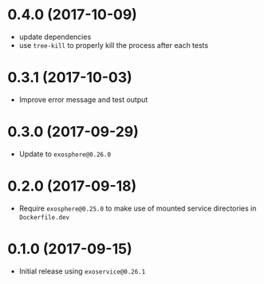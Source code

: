 # 0.4.0 (2017-10-09)

* update dependencies
* use `tree-kill` to properly kill the process after each tests

# 0.3.1 (2017-10-03)

* Improve error message and test output

# 0.3.0 (2017-09-29)

* Update to `exosphere@0.26.0`

# 0.2.0 (2017-09-18)

* Require `exosphere@0.25.0` to make use of mounted service directories in `Dockerfile.dev`

# 0.1.0 (2017-09-15)

* Initial release using `exoservice@0.26.1`
